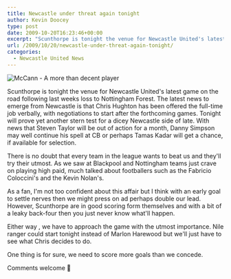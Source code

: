 ```yaml
---
title: Newcastle under threat again tonight
author: Kevin Doocey
type: post
date: 2009-10-20T16:23:46+00:00
excerpt: "Scunthorpe is tonight the venue for Newcastle United's latest game on the road following.."
url: /2009/10/20/newcastle-under-threat-again-tonight/
categories:
  - Newcastle United News
---
```


![McCann - A more than decent player](https://static.guim.co.uk/sys-images/Football/Pix/pictures/2009/4/2/1238702306352/Grant-McCann-001.jpg)

Scunthorpe is tonight the venue for Newcastle United's latest game on the road following last weeks loss to Nottingham Forest. The latest news to emerge from Newcastle is that Chris Hughton has been offered the full-time job verbally, with negotiations to start after the forthcoming games. Tonight will prove yet another stern test for a dicey Newcastle side of late. With news that Steven Taylor will be out of action for a month, Danny Simpson may well continue his spell at CB or perhaps Tamas Kadar will get a chance, if available for selection.

There is no doubt that every team in the league wants to beat us and they'll try their utmost. As we saw at Blackpool and Nottingham teams just crave on playing high paid, much talked about footballers such as the Fabricio Coloccini's and the Kevin Nolan's.

As a fan, I'm not too confident about this affair but I think with an early goal to settle nerves then we might press on ad perhaps double our lead. However, Scunthorpe are in good scoring form themselves and with a bit of a leaky back-four then you just never know what'll happen.

Either way , we have to approach the game with the utmost importance. Nile ranger could start tonight instead of Marlon Harewood but we'll just have to see what Chris decides to do.

One thing is for sure, we need to score more goals than we concede.

Comments welcome 🙂
